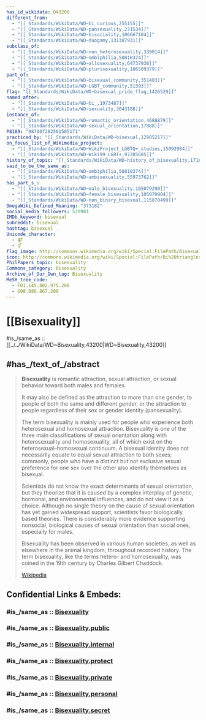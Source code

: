 ```yaml
---
has_id_wikidata: Q43200
different_from:
  - "[[_Standards/WikiData/WD~bi_curious,255155]]"
  - "[[_Standards/WikiData/WD~pansexuality,271534]]"
  - "[[_Standards/WikiData/WD~bisociality,106667104]]"
  - "[[_Standards/WikiData/WD~duogamy,131387931]]"
subclass_of:
  - "[[_Standards/WikiData/WD~non_heterosexuality,339014]]"
  - "[[_Standards/WikiData/WD~ambiphilia,50810374]]"
  - "[[_Standards/WikiData/WD~allosexuality,64737936]]"
  - "[[_Standards/WikiData/WD~plurisexuality,106589379]]"
part_of:
  - "[[_Standards/WikiData/WD~bisexual_community,351403]]"
  - "[[_Standards/WikiData/WD~LGBT_community,51393]]"
flag: "[[_Standards/WikiData/WD~bisexual_pride_flag,1426529]]"
named_after:
  - "[[_Standards/WikiData/WD~bi_,1973487]]"
  - "[[_Standards/WikiData/WD~sexuality,3043188]]"
instance_of:
  - "[[_Standards/WikiData/WD~romantic_orientation,4688879]]"
  - "[[_Standards/WikiData/WD~sexual_orientation,17888]]"
P8189: "987007282561505171"
practiced_by: "[[_Standards/WikiData/WD~bisexual,12905217]]"
on_focus_list_of_Wikimedia_project:
  - "[[_Standards/WikiData/WD~WikiProject_LGBTQ+_studies,15092984]]"
  - "[[_Standards/WikiData/WD~Wiki99_LGBT+,97285685]]"
history_of_topic: "[[_Standards/WikiData/WD~history_of_bisexuality,17166092]]"
said_to_be_the_same_as:
  - "[[_Standards/WikiData/WD~ambiphilia,50810374]]"
  - "[[_Standards/WikiData/WD~ambisexuality,55973762]]"
has_part_s_:
  - "[[_Standards/WikiData/WD~male_bisexuality,105079290]]"
  - "[[_Standards/WikiData/WD~female_bisexuality,105079904]]"
  - "[[_Standards/WikiData/WD~non_binary_bisexual,115870499]]"
OmegaWiki_Defined_Meaning: "373182"
social_media_followers: 529981
IMDb_keyword: bisexual
subreddit: bisexual
hashtag: bisexual
Unicode_character:
  - ⚤
  - ⚥
flag_image: http://commons.wikimedia.org/wiki/Special:FilePath/Bisexual%20Pride%20Flag.svg
icon: http://commons.wikimedia.org/wiki/Special:FilePath/Bi%20triangles.svg
PhilPapers_topic: bisexuality
Commons_category: Bisexuality
Archive_of_Our_Own_tag: Bisexuality
MeSH_tree_code:
  - F01.145.802.975.200
  - G08.686.867.200
---
```


# [[Bisexuality]] 

#is_/same_as :: [[../../WikiData/WD~Bisexuality,43200|WD~Bisexuality,43200]] 

## #has_/text_of_/abstract 

> **Bisexuality** is romantic attraction, sexual attraction, 
> or sexual behavior toward both males and females. 
> 
> It may also be defined as the attraction to more than one gender, 
> to people of both the same and different gender, 
> or the attraction to people regardless of their sex or gender identity (pansexuality).
>
> The term bisexuality is mainly used for people who experience both heterosexual and homosexual attraction. Bisexuality is one of the three main classifications of sexual orientation along with heterosexuality and homosexuality, all of which exist on the heterosexual–homosexual continuum. A bisexual identity does not necessarily equate to equal sexual attraction to both sexes; commonly, people who have a distinct but not exclusive sexual preference for one sex over the other also identify themselves as bisexual.
>
> Scientists do not know the exact determinants of sexual orientation, but they theorize that it is caused by a complex interplay of genetic, hormonal, and environmental influences, and do not view it as a choice. Although no single theory on the cause of sexual orientation has yet gained widespread support, scientists favor biologically based theories. There is considerably more evidence supporting nonsocial, biological causes of sexual orientation than social ones, especially for males.
>
> Bisexuality has been observed in various human societies, as well as elsewhere in the animal kingdom, throughout recorded history. The term bisexuality, like the terms hetero- and homosexuality, was coined in the 19th century by Charles Gilbert Chaddock.
>
> [Wikipedia](https://en.wikipedia.org/wiki/Bisexuality) 


## Confidential Links & Embeds: 

### #is_/same_as :: [Bisexuality](/_Standards/Society/Family/Bisexuality.md) 

### #is_/same_as :: [Bisexuality.public](/_public/Society/Family/Bisexuality.public.md) 

### #is_/same_as :: [Bisexuality.internal](/_internal/Society/Family/Bisexuality.internal.md) 

### #is_/same_as :: [Bisexuality.protect](/_protect/Society/Family/Bisexuality.protect.md) 

### #is_/same_as :: [Bisexuality.private](/_private/Society/Family/Bisexuality.private.md) 

### #is_/same_as :: [Bisexuality.personal](/_personal/Society/Family/Bisexuality.personal.md) 

### #is_/same_as :: [Bisexuality.secret](/_secret/Society/Family/Bisexuality.secret.md)

